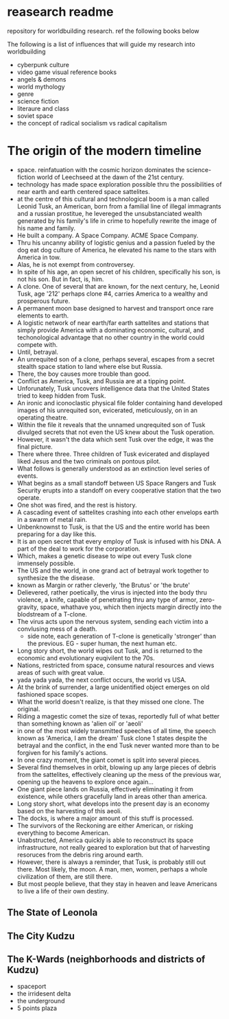 # reasearch readme 

repository for worldbuilding research. 
ref the following books below


The following is a list of influences that will guide my research into worldbuilding

- cyberpunk culture
- video game visual reference books
- angels & demons
- world mythology 
- genre
- science fiction
- literaure and class
- soviet space
- the concept of radical socialism vs radical capitalism


# The origin of the modern timeline
- space. reinfatuation with the cosmic horizon dominates the science-fiction world of Leechseed at the dawn of the 21st century. 
- technology has made space exploration possible thru the possibilities of near earth and earth centered space sattelites. 
- at the centre of this cultural and technological boom is a man called Leonid Tusk, an American, born from a familial line of illegal immagrants and a russian prostitue, he levereged the unsubstanciated wealth generated by his family's life in crime to hopefully rewrite the image of his name and family. 
- He built a company. A Space Company. ACME Space Company. 
- Thru his uncanny ability of logistic genius and a passion fueled by the dog eat dog culture of America, he elevated his name to the stars with America in tow. 
- Alas, he is not exempt from controversey. 
- In spite of his age, an open secret of his children, specifically his son, is not his son. But in fact, is, him. 
- A clone. One of several that are known, for the next century, he, Leonid Tusk, age '212' perhaps clone #4, carries America to a wealthy and prosperous future. 
- A permanent moon base designed to harvest and transport once rare elements to earth. 
- A logistic network of near earth/far earth sattelites and stations that simply provide America with a dominating economic, cultural, and techonological advantage that no other country in the world could compete with. 
- Until, betrayal. 
- An unrequited son of a clone, perhaps several, escapes from a secret stealth space station to land where else but Russia. 
- There, the boy causes more trouble than good. 
- Conflict as America, Tusk, and Russia are at a tipping point. 
- Unforunately, Tusk uncovers intelligence data that the United States tried to keep hidden from Tusk. 
- An ironic and iconoclastic physical file folder containing hand developed images of his unrequited son, evicerated, meticulously, on in an operating theatre. 
- Within the file it reveals that the unnamed unqrequited son of Tusk divulged secrets that not even the US knew about the Tusk operation. 
- However, it wasn't the data which sent Tusk over the edge, it was the final picture. 
- There where three. Three children of Tusk evicerated and displayed liked Jesus and the two criminals on pontous pilot. 
- What follows is generally understood as an extinction level series of events. 
- What begins as a small standoff between US Space Rangers and Tusk Security erupts into a standoff on every cooperative station that the two operate. 
- One shot was fired, and the rest is history. 
- A cascading event of sattelites crashing into each other envelops earth in a swarm of metal rain. 
- Unbenknownst to Tusk, is that the US and the entire world has been preparing for a day like this. 
- It is an open secret that every employ of Tusk is infused with his DNA. A part of the deal to work for the corporation. 
- Which, makes a genetic disease to wipe out every Tusk clone immensely possible. 
- The US and the world, in one grand act of betrayal work together to synthesize the the disease. 
- known as Margin or rather cleverly, 'the Brutus' or 'the brute'
- Delievered, rather poetically, the virus is injected into the body thru violence, a knife, capable of penetrating thru any type of armor, zero-gravity, space, whathave you, which then injects margin directly into the blodstream of a T-clone. 
- The virus acts upon the nervous system, sending each victim into a convlusing mess of a death. 
  - side note, each generation of T-clone is genetically 'stronger' than the previous. EG - super human, the next human etc. 
- Long story short, the world wipes out Tusk, and is returned to the economic and evolutionary euqivilent to the 70s. 
- Nations, restricted from space, consume natural resources and views areas of such with great value. 
- yada yada yada, the next conflict occurs, the world vs USA. 
- At the brink of surrender, a large unidentified object emerges on old fashioned space scopes. 
- What the world doesn't realize, is that they missed one clone. The original. 
- Riding a magestic comet the size of texas, reportedly full of what better than something known as 'alien oil' or 'aeoli' 
- in one of the most widely transmitted speeches of all time, the speech known as 'America, I am the dream' Tusk clone 1 states despite the betrayal and the conflict, in the end Tusk never wanted more than to be forgiven for his family's actions. 
- In one crazy moment, the giant comet is split into several pieces. 
- Several find themselves in orbit, blowing up any large pieces of debris from the sattelites, effectively cleaning up the mess of the previous war, opening up the heavens to explore once again...
- One giant piece lands on Russia, effectively eliminating it from existence, while others gracefully land in areas other than america. 
- Long story short, what develops into the present day is an economy based on the harvesting of this aeoli. 
- The docks, is where a major amount of this stuff is processed. 
- The survivors of the Reckoning are either American, or risking everything to become American. 
- Unabstructed, America quickly is able to reconstruct its space infrastructure, not really geared to exploration but that of harvesting resoruces from the debris ring around earth. 
- However, there is always a reminder, that Tusk, is probably still out there. Most likely, the moon. A man, men, women, perhaps a whole civilization of them, are still there. 
- But most people believe, that they stay in heaven and leave Americans to live a life of their own destiny. 


## The State of Leonola
## The City Kudzu  
## The K-Wards (neighborhoods and districts of Kudzu)
- spaceport
- the irridesent delta
- the underground
- 5 points plaza
